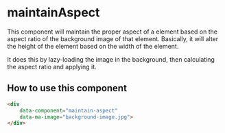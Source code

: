 # maintainAspect

This component will maintain the proper aspect of a element based on the
aspect ratio of the background image of that element. Basically, it will alter
the height of the element based on the width of the element.

It does this by lazy-loading the image in the background, then calculating the
aspect ratio and applying it.

## How to use this component

```html
<div 
	data-component="maintain-aspect"
	data-ma-image="background-image.jpg">
</div>
```
